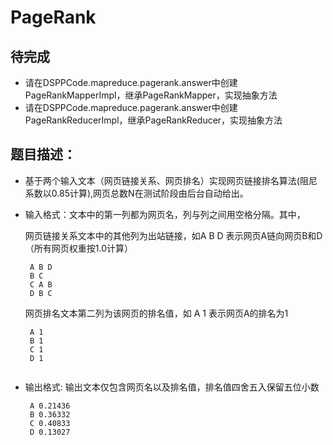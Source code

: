 # PageRank
## 待完成
- 请在DSPPCode.mapreduce.pagerank.answer中创建PageRankMapperImpl，继承PageRankMapper，实现抽象方法
- 请在DSPPCode.mapreduce.pagerank.answer中创建PageRankReducerImpl，继承PageRankReducer，实现抽象方法

## 题目描述：

- 基于两个输入文本（网页链接关系、网页排名）实现网页链接排名算法(阻尼系数以0.85计算),网页总数N在测试阶段由后台自动给出。
* 输入格式：文本中的第一列都为网页名，列与列之间用空格分隔。其中，

    网页链接关系文本中的其他列为出站链接，如A B D 表示网页A链向网页B和D（所有网页权重按1.0计算）
     ```
      A B D
      B C
      C A B
      D B C
     ```
  网页排名文本第二列为该网页的排名值，如 A 1 表示网页A的排名为1
     ```
      A 1
      B 1
      C 1
      D 1
       
 * 输出格式: 输出文本仅包含网页名以及排名值，排名值四舍五入保留五位小数
    ```
     A 0.21436
     B 0.36332
     C 0.40833
     D 0.13027
    ```
  
    
 

